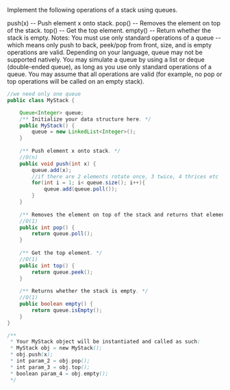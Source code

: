 Implement the following operations of a stack using queues.

push(x) -- Push element x onto stack.
pop() -- Removes the element on top of the stack.
top() -- Get the top element.
empty() -- Return whether the stack is empty.
Notes:
You must use only standard operations of a queue -- which means only push to back, peek/pop from front, size, and is empty operations are valid.
Depending on your language, queue may not be supported natively. You may simulate a queue by using a list or deque (double-ended queue), as long as you use only standard operations of a queue.
You may assume that all operations are valid (for example, no pop or top operations will be called on an empty stack).

```java
//we need only one queue
public class MyStack {

    Queue<Integer> queue;
    /** Initialize your data structure here. */
    public MyStack() {
        queue = new LinkedList<Integer>();
    }
    
    /** Push element x onto stack. */
    //O(n)
    public void push(int x) {
        queue.add(x);
        //if there are 2 elements rotate once, 3 twice, 4 thrices etc
        for(int i = 1; i< queue.size(); i++){
            queue.add(queue.poll());
        }
    }
    
    /** Removes the element on top of the stack and returns that element. */
    //O(1)
    public int pop() {
        return queue.poll();
    }
    
    /** Get the top element. */
    //O(1)
    public int top() {
        return queue.peek();
    }
    
    /** Returns whether the stack is empty. */
    //O(1)
    public boolean empty() {
        return queue.isEmpty();
    }
}

/**
 * Your MyStack object will be instantiated and called as such:
 * MyStack obj = new MyStack();
 * obj.push(x);
 * int param_2 = obj.pop();
 * int param_3 = obj.top();
 * boolean param_4 = obj.empty();
 */
```
